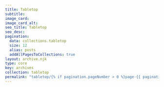 ```yaml
---
title: Tabletop
subtitle:
image_card:
image_card_alt:
seo_title: Tabletop
seo_desc: 
pagination:
  data: collections.tabletop
  size: 12
  alias: posts
  addAllPagesToCollections: true
layout: archive.njk
type: core
key: archives
collection: tabletop
permalink: "tabletop/{% if pagination.pageNumber > 0 %}page-{{ pagination.pageNumber + 1 }}/{% endif %}index.html"
---
```

